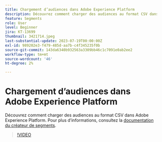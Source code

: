 ```yaml
---
title: Chargement d’audiences dans Adobe Experience Platform
description: Découvrez comment charger des audiences au format CSV dans Adobe Experience Platform.
feature: Segments
role: User
level: Beginner
jira: KT-13699
thumbnail: 3421714.jpeg
last-substantial-update: 2023-07-19T00:00:00Z
exl-id: 989202e3-f479-485d-aa7b-c4f345235f0b
source-git-commit: 143da6340b932563a3309bb46c1c7091e0ab2ee2
workflow-type: tm+mt
source-wordcount: '46'
ht-degree: 2%

---
```


# Chargement d’audiences dans Adobe Experience Platform

Découvrez comment charger des audiences au format CSV dans Adobe Experience Platform. Pour plus d’informations, consultez la [documentation du créateur de segments](https://experienceleague.adobe.com/docs/experience-platform/segmentation/ui/segment-builder.html?lang=fr).

>[!VIDEO](https://video.tv.adobe.com/v/3421714/?learn=on)
